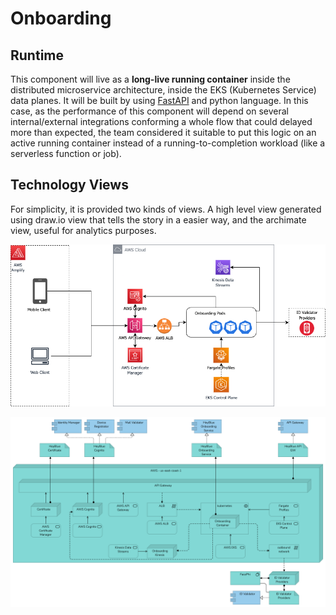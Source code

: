 # Onboarding

## Runtime

This component will live as a **long-live running container** inside the distributed microservice architecture, inside the EKS (Kubernetes Service) data planes. It will be built by using [FastAPI](https://fastapi.tiangolo.com/) and python language.
In this case, as the performance of this component will depend on several internal/external integrations conforming a whole flow that could delayed more than expected, the team considered it suitable to put this logic on an active running container instead of a running-to-completion workload (like a serverless function or job).

## Technology Views

For simplicity, it is provided two kinds of views. A high level view generated using draw.io view that tells the story in a easier way, and the archimate view, useful for analytics purposes.

![Drawio Onboarding](/Assets/drawio-tech-onboarding.png "Onboarding in draw.io")

![Archi Onboarding](/Assets/HeyBlue-Onboarding-Service-Technology.png "Onboarding in Archi")